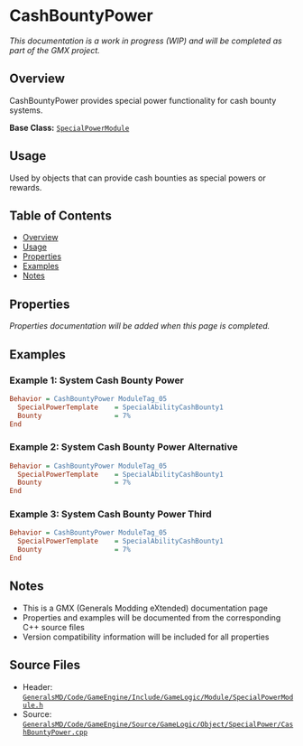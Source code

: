 # CashBountyPower

*This documentation is a work in progress (WIP) and will be completed as part of the GMX project.*

## Overview

CashBountyPower provides special power functionality for cash bounty systems.

**Base Class:** [`SpecialPowerModule`](../../GeneralsMD/Code/GameEngine/Include/GameLogic/Module/SpecialPowerModule.h)

## Usage

Used by objects that can provide cash bounties as special powers or rewards.

## Table of Contents

- [Overview](#overview)
- [Usage](#usage)
- [Properties](#properties)
- [Examples](#examples)
- [Notes](#notes)

## Properties

*Properties documentation will be added when this page is completed.*

## Examples

### Example 1: System Cash Bounty Power
```ini
Behavior = CashBountyPower ModuleTag_05
  SpecialPowerTemplate    = SpecialAbilityCashBounty1
  Bounty                  = 7%
End
```

### Example 2: System Cash Bounty Power Alternative
```ini
Behavior = CashBountyPower ModuleTag_05
  SpecialPowerTemplate    = SpecialAbilityCashBounty1
  Bounty                  = 7%
End
```

### Example 3: System Cash Bounty Power Third
```ini
Behavior = CashBountyPower ModuleTag_05
  SpecialPowerTemplate    = SpecialAbilityCashBounty1
  Bounty                  = 7%
End
```

## Notes

- This is a GMX (Generals Modding eXtended) documentation page
- Properties and examples will be documented from the corresponding C++ source files
- Version compatibility information will be included for all properties

## Source Files

- Header: [`GeneralsMD/Code/GameEngine/Include/GameLogic/Module/SpecialPowerModule.h`](../../GeneralsMD/Code/GameEngine/Include/GameLogic/Module/SpecialPowerModule.h)
- Source: [`GeneralsMD/Code/GameEngine/Source/GameLogic/Object/SpecialPower/CashBountyPower.cpp`](../../GeneralsMD/Code/GameEngine/Source/GameLogic/Object/SpecialPower/CashBountyPower.cpp)
